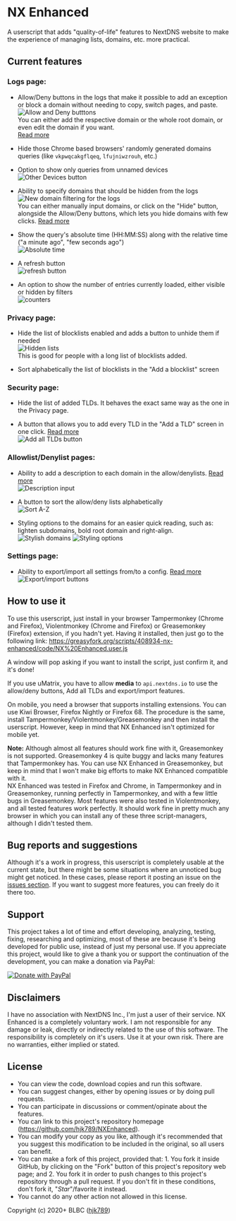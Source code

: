 # NX Enhanced
A userscript that adds "quality-of-life" features to NextDNS website to make the experience of managing lists, domains, etc. more practical.

## Current features

### Logs page:

- Allow/Deny buttons in the logs that make it possible to add an exception or block a domain without needing to copy, switch pages, and paste.   
![Allow and Deny butttons](https://i.imgur.com/3XNMUi1.png)    
You can either add the respective domain or the whole root domain, or even edit the domain if you want.   
[Read more](https://github.com/hjk789/NXEnhanced/wiki#an-allowdeny-button-for-each-log-entry)

- Hide those Chrome based browsers' randomly generated domains queries (like `vkpwqcakgflqeq`, `lfujniwzrouh`, etc.)

- Option to show only queries from unnamed devices   
![Other Devices button](https://i.imgur.com/V7HFiJL.png)      

- Ability to specify domains that should be hidden from the logs  
![New domain filtering for the logs](https://i.imgur.com/cdbwwaJ.png)        
You can either manually input domains, or click on the "Hide" button, alongside the Allow/Deny buttons, which lets you hide domains with few clicks.  [Read more](https://github.com/hjk789/NXEnhanced/wiki#ability-to-specify-domains-that-should-be-hidden-from-the-logs)

- Show the query's absolute time (HH:MM:SS) along with the relative time ("a minute ago", "few seconds ago")   
![Absolute time](https://i.imgur.com/I3pGNL8.png)    

- A refresh button    
![refresh button](https://i.imgur.com/yBEo3mV.png)

- An option to show the number of entries currently loaded, either visible or hidden by filters    
![counters](https://i.imgur.com/jj9Cbp2.png)

### Privacy page:

- Hide the list of blocklists enabled and adds a button to unhide them if needed    
![Hidden lists](https://i.imgur.com/JQ4JOdN.png)    
This is good for people with a long list of blocklists added.

- Sort alphabetically the list of blocklists in the "Add a blocklist" screen

### Security page:

- Hide the list of added TLDs. It behaves the exact same way as the one in the Privacy page.

- A button that allows you to add every TLD in the "Add a TLD" screen in one click. [Read more](https://github.com/hjk789/NXEnhanced/wiki#a-button-that-allows-you-to-add-every-tld-in-the-add-a-tld-screen-in-one-click)   
![Add all TLDs button](https://i.imgur.com/PDlYlF1.png)     

### Allowlist/Denylist pages:

- Ability to add a description to each domain in the allow/denylists. [Read more](https://github.com/hjk789/NXEnhanced/wiki#ability-to-add-a-description-to-each-domain-in-the-denyallow-lists)   
![Description input](https://i.imgur.com/TqlKWxr.png)    

- A button to sort the allow/deny lists alphabetically   
![Sort A-Z](https://i.imgur.com/gKWSagQ.png)    

- Styling options to the domains for an easier quick reading, such as: lighten subdomains, bold root domain and right-align.   
![Stylish domains](https://i.imgur.com/czNmQqB.png)
![Styling options](https://i.imgur.com/Iiernta.png)

### Settings page:

- Ability to export/import all settings from/to a config. [Read more](https://github.com/hjk789/NXEnhanced/wiki#ability-to-exportimport-all-settings-fromto-a-config)   
![Export/import buttons](https://i.imgur.com/2oEl8t2.png)    


## How to use it

To use this userscript, just install in your browser Tampermonkey (Chrome and Firefox), Violentmonkey (Chrome and Firefox) or Greasemonkey (Firefox) extension, if you hadn't yet. Having it installed, then just go to the following link: https://greasyfork.org/scripts/408934-nx-enhanced/code/NX%20Enhanced.user.js

A window will pop asking if you want to install the script, just confirm it, and it's done! 

If you use uMatrix, you have to allow **media** to `api.nextdns.io` to use the allow/deny buttons, Add all TLDs and export/import features.

On mobile, you need a browser that supports installing extensions. You can use Kiwi Browser, Firefox Nightly or Firefox 68. The procedure is the same, install Tampermonkey/Violentmonkey/Greasemonkey and then install the userscript. However, keep in mind that NX Enhanced isn't optimized for mobile yet.

**Note:** Although almost all features should work fine with it, Greasemonkey is not supported. Greasemonkey 4 is quite buggy and lacks many features that Tampermonkey has. You can use NX Enhanced in Greasemonkey, but keep in mind that I won't make big efforts to make NX Enhanced compatible with it.    
NX Enhanced was tested in Firefox and Chrome, in Tampermonkey and in Greasemonkey, running perfectly in Tampermonkey, and with a few little bugs in Greasemonkey. Most features were also tested in Violentmonkey, and all tested features work perfectly. It should work fine in pretty much any browser in which you can install any of these three script-managers, although I didn't tested them.

## Bug reports and suggestions

Although it's a work in progress, this userscript is completely usable at the current state, but there might be some situations where an unnoticed bug might get noticed. In these cases, please report it posting an issue on the [issues section](https://github.com/hjk789/NXEnhanced/issues). If you want to suggest more features, you can freely do it there too.

## Support

This project takes a lot of time and effort developing, analyzing, testing, fixing, researching and optimizing, most of these are because it's being developed for public use, instead of just my personal use. If you appreciate this project, would like to give a thank you or support the continuation of the development, you can make a donation via PayPal:

[![Donate with PayPal](https://www.paypalobjects.com/en_US/i/btn/btn_donate_LG.gif)](https://www.paypal.com/cgi-bin/webscr?cmd=_s-xclick&hosted_button_id=CK5BFYUP9TWBJ&source=url)

## Disclaimers

I have no association with NextDNS Inc., I'm just a user of their service. NX Enhanced is a completely voluntary work. I am not responsible for any damage or leak, directly or indirectly related to the use of this software. The responsibility is completely on it's users. Use it at your own risk. There are no warranties, either implied or stated.

## License

- You can view the code, download copies and run this software.
- You can suggest changes, either by opening issues or by doing pull requests. 
- You can participate in discussions or comment/opinate about the features.
- You can link to this project's repository homepage (https://github.com/hjk789/NXEnhanced). 
- You can modify your copy as you like, although it's recommended that you suggest this modification to be included in the original, so all users can benefit.
- You can make a fork of this project, provided that: 1. You fork it inside GitHub, by clicking on the "Fork" button of this project's repository web page; and 2. You fork it in order to push changes to this project's repository through a pull request. If you don't fit in these conditions, don't fork it, "*Star*"/favorite it instead.
- You cannot do any other action not allowed in this license.  

Copyright (c) 2020+ BLBC ([hjk789](https://github.com/hjk789))
